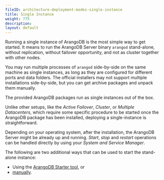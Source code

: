 ```yaml
---
fileID: architecture-deployment-modes-single-instance
title: Single Instance
weight: 775
description: 
layout: default
---
```

Running a single instance of ArangoDB is the most simple way to get started.
It means to run the ArangoDB Server binary `arangod` stand-alone, without
replication, without failover opportunity, and not as cluster together with
other nodes.

You may run multiple processes of `arangod` side-by-side on the same machine as
single instances, as long as they are configured for different ports and data
folders. The official installers may not support multiple installations
side-by-side, but you can get archive packages and unpack them manually.

The provided ArangoDB packages run as single instances out of the box.

Unlike other setups, like the *Active Failover*, *Cluster*, or *Multiple Datacenters*,
which require some specific procedure to be started once the ArangoDB package
has been installed, deploying a single-instance is straightforward.

Depending on your operating system, after the installation, the ArangoDB Server
might be already up and running. *Start*, *stop* and *restart* operations can
be handled directly by using your *System and Service Manager*.

The following are two additional ways that can be used to start the stand-alone
instance:

- Using the [ArangoDB Starter tool](deployment-single-instance-using-the-starter), or
- [manually](deployment-single-instance-manual-start).
